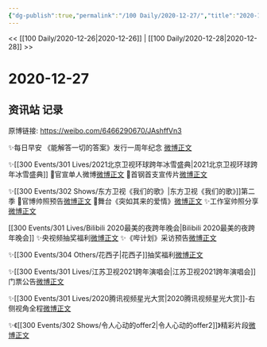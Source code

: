 ```yaml
---
{"dg-publish":true,"permalink":"/100 Daily/2020-12-27/","title":"2020-12-27","created":"2023-04-08T18:17:09.085+08:00","updated":"2023-04-08T18:18:27.629+08:00"}
---
```



<< [[100 Daily/2020-12-26\|2020-12-26]] | [[100 Daily/2020-12-28\|2020-12-28]] >>

# 2020-12-27

## 资讯站 记录

原博链接: https://weibo.com/6466290670/JAshffVn3

✨每日早安
《能解答一切的答案》发行一周年纪念
[微博正文](https://m.weibo.cn/6466290670/4586661620750752)

✨[[300 Events/301 Lives/2021北京卫视环球跨年冰雪盛典\|2021北京卫视环球跨年冰雪盛典]]
💫官宣单人微博[微博正文](https://m.weibo.cn/6466290670/4586698636270725)
💫首钢首支宣传片[微博正文](https://m.weibo.cn/6466290670/4586868933397932)

✨[[300 Events/302 Shows/东方卫视《我们的歌》\|东方卫视《我们的歌》]]第二季
💫官博帅照预告[微博正文](https://m.weibo.cn/6466290670/4586791409553427)
💫舞台《突如其来的爱情》[微博正文](https://m.weibo.cn/6466290670/4586862586631817)
✨工作室帅照分享[微博正文](https://m.weibo.cn/6466290670/4586888700106228)

[[300 Events/301 Lives/Bilibili 2020最美的夜跨年晚会\|Bilibili 2020最美的夜跨年晚会]]
✨央视频抽奖福利[微博正文](https://m.weibo.cn/6466290670/4586704897582693)
✨《哔计划》采访预告[微博正文](https://m.weibo.cn/6466290670/4586760741586549)

✨[[300 Events/304 Others/花西子\|花西子]]抽奖福利[微博正文](https://m.weibo.cn/6466290670/4586878738640839)

✨[[300 Events/301 Lives/江苏卫视2021跨年演唱会\|江苏卫视2021跨年演唱会]]门票公告[微博正文](https://m.weibo.cn/6466290670/4586838281686083)

✨[[300 Events/301 Lives/2020腾讯视频星光大赏\|2020腾讯视频星光大赏]]-右侧视角全程[微博正文](https://m.weibo.cn/6466290670/4586741777827156)

✨《[[300 Events/302 Shows/令人心动的offer2\|令人心动的offer2]]》精彩片段[微博正文](https://m.weibo.cn/6466290670/4586793535810315)
